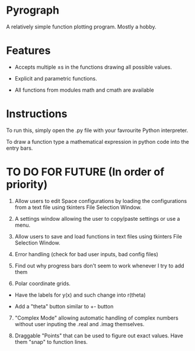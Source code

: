 # Pyrograph
A relatively simple function plotting program. Mostly a hobby.

# Features
* Accepts multiple ±s in the functions drawing all possible values.
  
* Explicit and parametric functions.
  
* All functions from modules math and cmath are available
  
# Instructions
To run this, simply open the .py file with your favrourite Python interpreter.

To draw a function type a mathematical expression in python code into the entry bars.

# TO DO FOR FUTURE (In order of priority)
1. Allow users to edit Space configurations by loading the configurations from a text file using tkinters File Selection Window.
  
2. A settings window allowing the user to copy/paste settings or use a menu.   

3. Allow users to save and load functions in text files using tkinters File Selection Window.
   
4. Error handling (check for bad user inputs, bad config files)
  
5. Find out why progress bars don't seem to work whenever I try to add them
  
6. Polar coordinate grids.
  
  *  Have the labels for y(x) and such change into r(theta)
    
  *  Add a "theta" button similar to +- button
    
7. "Complex Mode" allowing automatic handling of complex numbers without user inputing the .real and .imag themselves.

8. Draggable "Points" that can be used to figure out exact values. Have them "snap" to function lines.
